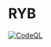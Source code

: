 # RYB

[![CodeQL](https://github.com/ravibpathuri/RYB/actions/workflows/dotnet.yml/badge.svg)](https://github.com/ravibpathuri/RYB/actions/workflows/dotnet.yml)

